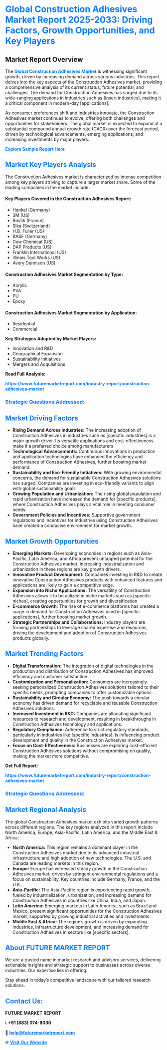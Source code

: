 <h1 style="color: #007BFF;">Global Construction Adhesives Market Report 2025-2033: Driving Factors, Growth Opportunities, and Key Players</h1>

<section id="overview">
<h2>Market Report Overview</h2>
<p>The <a href="https://www.futuremarketreport.com/industry-report/construction-adhesives-market" style="color: #007BFF; text-decoration: none;"><strong>Global Construction Adhesives Market</strong></a> is witnessing significant growth, driven by increasing demand across various industries. This report delves into the key aspects of the Construction Adhesives market, providing a comprehensive analysis of its current status, future potential, and challenges. The demand for Construction Adhesives has surged due to its wide-ranging applications in industries such as [insert industries], making it a critical component in modern-day [applications].</p>
<p>As consumer preferences shift and industries innovate, the Construction Adhesives market continues to evolve, offering both challenges and opportunities for stakeholders. The global market is expected to expand at a substantial compound annual growth rate (CAGR) over the forecast period, driven by technological advancements, emerging applications, and increasing investments by major players.</p>
</section>

<section id="overview">
<p><a href="https://www.futuremarketreport.com/request-sample/reportId=90748" style="color: #007BFF; text-decoration: none;"><strong>Explore Sample Report Here</strong></a></p>
</section>

<section id="key-players">
<h2 style="color: #007BFF;">Market Key Players Analysis</h2>
<p>The Construction Adhesives market is characterized by intense competition among key players striving to capture a larger market share. Some of the leading companies in the market include:</p>
<h4>Key Players Covered in the Construction Adhesives Report:</h4>
<ul><li>Henkel (Germany)</li><li>3M (US)</li><li>Bostik (France)</li><li>Sika (Switzerland)</li><li>H.B. Fuller (US)</li><li>BASF (Germany)</li><li>Dow Chemical (US)</li><li>DAP Products (US)</li><li>Franklin International (US)</li><li>Illinois Tool Works (US)</li><li>Avery Dennison (US)</li></ul>
<h4>Construction Adhesives Market Segmentation by Type:</h4>
<ul><li>Acrylic</li><li>PVA</li><li>PU</li><li>Epoxy</li></ul>

<h4>Construction Adhesives Market Segmentation by Application:</h4>
<ul><li>Residential</li><li>Commercial</li></ul>
<p><strong>Key Strategies Adopted by Market Players:</strong></p>
<ul>
<li>Innovation and R&D</li>
<li>Geographical Expansion</li>
<li>Sustainability Initiatives</li>
<li>Mergers and Acquisitions</li>
</ul>
</section>

<section>
<p><strong>Read Full Analysis: </strong></p><a href="https://www.futuremarketreport.com/industry-report/construction-adhesives-market" style="color: #007BFF; text-decoration: none;"><strong>https://www.futuremarketreport.com/industry-report/construction-adhesives-market</strong></a>
<h3 style="color: #007BFF;">Strategic Questions Addressed:</h3>
</section>

<section id="driving-factors">
<h2 style="color: #007BFF;">Market Driving Factors</h2>
<ul>
<li><strong>Rising Demand Across Industries:</strong> The increasing adoption of Construction Adhesives in industries such as [specific industries] is a major growth driver. Its versatile applications and cost-effectiveness make it a preferred choice among manufacturers.</li>
<li><strong>Technological Advancements:</strong> Continuous innovations in production and application technologies have enhanced the efficiency and performance of Construction Adhesives, further boosting market demand.</li>
<li><strong>Sustainability and Eco-Friendly Initiatives:</strong> With growing environmental concerns, the demand for sustainable Construction Adhesives solutions has surged. Companies are investing in eco-friendly variants to align with global sustainability goals.</li>
<li><strong>Growing Population and Urbanization:</strong> The rising global population and rapid urbanization have increased the demand for [specific products], where Construction Adhesives plays a vital role in meeting consumer needs.</li>
<li><strong>Government Policies and Incentives:</strong> Supportive government regulations and incentives for industries using Construction Adhesives have created a conducive environment for market growth.</li>
</ul>
</section>

<section id="growth-opportunities">
<h2 style="color: #007BFF;">Market Growth Opportunities</h2>
<ul>
<li><strong>Emerging Markets:</strong> Developing economies in regions such as Asia-Pacific, Latin America, and Africa present untapped potential for the Construction Adhesives market. Increasing industrialization and urbanization in these regions are key growth drivers.</li>
<li><strong>Innovative Product Development:</strong> Companies investing in R&D to create innovative Construction Adhesives products with enhanced features and applications are likely to gain a competitive edge.</li>
<li><strong>Expansion into Niche Applications:</strong> The versatility of Construction Adhesives allows it to be utilized in niche markets such as [specific niches], creating opportunities for growth and diversification.</li>
<li><strong>E-commerce Growth:</strong> The rise of e-commerce platforms has created a surge in demand for Construction Adhesives used in [specific applications], further boosting market growth.</li>
<li><strong>Strategic Partnerships and Collaborations:</strong> Industry players are forming partnerships to leverage shared expertise and resources, driving the development and adoption of Construction Adhesives products globally.</li>
</ul>
</section>

<section id="trending-factors">
<h2 style="color: #007BFF;">Market Trending Factors</h2>
<ul>
<li><strong>Digital Transformation:</strong> The integration of digital technologies in the production and distribution of Construction Adhesives has improved efficiency and customer satisfaction.</li>
<li><strong>Customization and Personalization:</strong> Consumers are increasingly seeking personalized Construction Adhesives solutions tailored to their specific needs, prompting companies to offer customizable options.</li>
<li><strong>Sustainability and Circular Economy:</strong> The push towards a circular economy has driven demand for recyclable and reusable Construction Adhesives solutions.</li>
<li><strong>Increased Investment in R&D:</strong> Companies are allocating significant resources to research and development, resulting in breakthroughs in Construction Adhesives technology and applications.</li>
<li><strong>Regulatory Compliance:</strong> Adherence to strict regulatory standards, particularly in industries like [specific industries], is influencing product development and quality in the Construction Adhesives market.</li>
<li><strong>Focus on Cost-Effectiveness:</strong> Businesses are exploring cost-efficient Construction Adhesives solutions without compromising on quality, making the market more competitive.</li>
</ul>
</section>

<section>
<p><strong>Get Full Report: </strong></p><a href="https://www.futuremarketreport.com/industry-report/construction-adhesives-market" style="color: #007BFF; text-decoration: none;"><strong>https://www.futuremarketreport.com/industry-report/construction-adhesives-market</strong></a>
<h3 style="color: #007BFF;">Strategic Questions Addressed:</h3>
</section>


<section id="regional-analysis">
<h2 style="color: #007BFF;">Market Regional Analysis</h2>
<p>The global Construction Adhesives market exhibits varied growth patterns across different regions. The key regions analyzed in this report include North America, Europe, Asia-Pacific, Latin America, and the Middle East & Africa:</p>
<ul>
<li><strong>North America:</strong> This region remains a dominant player in the Construction Adhesives market due to its advanced industrial infrastructure and high adoption of new technologies. The U.S. and Canada are leading markets in this region.</li>
<li><strong>Europe:</strong> Europe has witnessed steady growth in the Construction Adhesives market, driven by stringent environmental regulations and a focus on sustainability. Key countries include Germany, France, and the U.K.</li>
<li><strong>Asia-Pacific:</strong> The Asia-Pacific region is experiencing rapid growth, fueled by industrialization, urbanization, and increasing demand for Construction Adhesives in countries like China, India, and Japan.</li>
<li><strong>Latin America:</strong> Emerging markets in Latin America, such as Brazil and Mexico, present significant opportunities for the Construction Adhesives market, supported by growing industrial activities and investments.</li>
<li><strong>Middle East & Africa:</strong> The region’s growth is driven by expanding industries, infrastructure development, and increasing demand for Construction Adhesives in sectors like [specific sectors].</li>
</ul>
</section>

<footer>
<h2 style="color: #007BFF;">About FUTURE MARKET REPORT</h2>
<p>We are a trusted name in market research and advisory services, delivering actionable insights and strategic support to businesses across diverse industries. Our expertise lies in offering:</p>

<p>Stay ahead in today’s competitive landscape with our tailored research solutions.</p>

<h2 style="color: #007BFF;">Contact Us:</h2>
<p><strong>FUTURE MARKET REPORT</strong></p>
<p>📞 <strong>+91 (883) 074-8030</strong></p>
<p>📧 <strong><a href="mailto:help@futuremarketreport.com" style="color: #007BFF;">help@futuremarketreport.com</a></strong></p>
<p>🌐 <strong><a href="https://www.futuremarketreport.com/" style="color: #007BFF;">Visit Our Website</a></strong></p>
</footer>